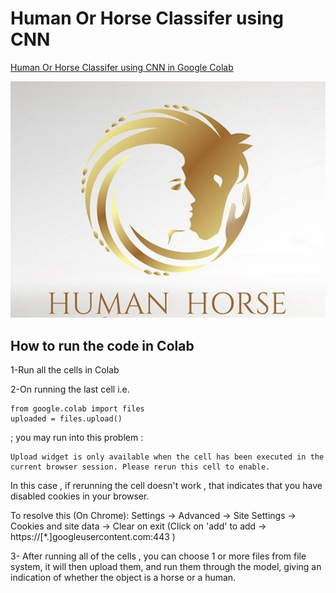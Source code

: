 # Human Or Horse Classifer using CNN

[Human Or Horse Classifer using CNN in Google Colab](https://colab.research.google.com/github/swetabehera04/Horse_Human_Classifer_using_CNN/blob/master/Horse_Human_Classifier_using_CNN.ipynb)

![horsehuman](/horse.jpg)

## How to run the code in Colab

1-Run all the cells in Colab

2-On running the last cell i.e. 
```
from google.colab import files
uploaded = files.upload()
```
; you may run into this problem :

```
Upload widget is only available when the cell has been executed in the current browser session. Please rerun this cell to enable.
```
In this case , if rerunning the cell  doesn't work , that indicates that you have disabled cookies in your browser.

To resolve this (On Chrome):
 Settings -> Advanced -> Site Settings -> Cookies and site data -> Clear on exit (Click on 'add' to add -> https://[*.]googleusercontent.com:443 )  
 
 3- After running all of the cells , you can choose 1 or more files from file system, it will then upload them, and run them through the model, giving an indication of whether the object is a horse or a human.
 
 
